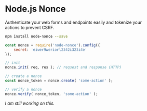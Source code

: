 # Node.js Nonce

Authenticate your web forms and endpoints easily and tokenize your actions to prevent CSRF.

```bash
npm install node-nonce --save
```

```javascript
const nonce = require('node-nonce').config({
    secret: 'eiwer9weriorl2342i323i4e'
});

// init
nonce.init( req, res ); // request and response (HTTP)

// create a nonce
const nonce_token = nonce.create( 'some-action' );

// verify a nonce
nonce.verify( nonce_token, 'some-action' );
```

*I am still working on this.*

